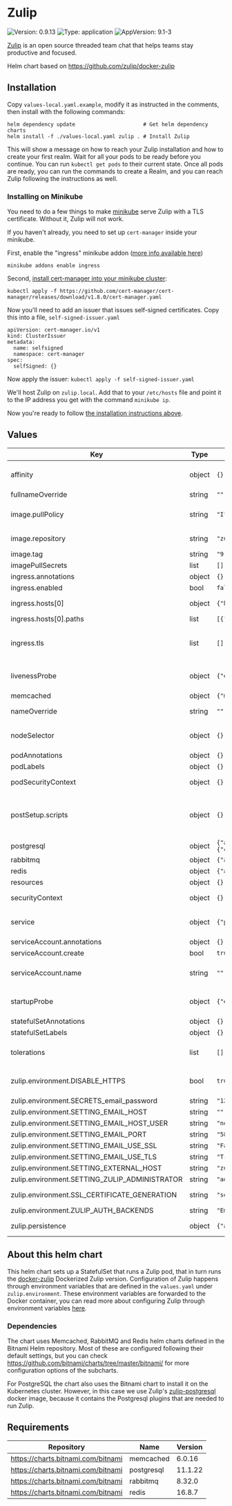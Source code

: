 # Zulip

![Version: 0.9.13](https://img.shields.io/badge/Version-0.9.13-informational?style=flat-square) ![Type: application](https://img.shields.io/badge/Type-application-informational?style=flat-square) ![AppVersion: 9.1-3](https://img.shields.io/badge/AppVersion-9.1--3-informational?style=flat-square)

[Zulip](https://zulip.com/) is an open source threaded team chat that helps teams stay productive and focused.

Helm chart based on https://github.com/zulip/docker-zulip

## Installation

Copy `values-local.yaml.example`, modify it as instructed in the comments, then
install with the following commands:

```
helm dependency update                      # Get helm dependency charts
helm install -f ./values-local.yaml zulip . # Install Zulip
```

This will show a message on how to reach your Zulip installation and how to
create your first realm. Wait for all your pods to be ready before you continue.
You can run `kubectl get pods` to their current state. Once all pods are ready,
you can run the commands to create a Realm, and you can reach Zulip following
the instructions as well.

### Installing on Minikube

You need to do a few things to make
[minikube](https://minikube.sigs.k8s.io/docs/) serve Zulip with a TLS
certificate. Without it, Zulip will not work.

If you haven't already, you need to set up `cert-manager` inside your minikube.

First, enable the "ingress" minikube addon ([more info available
here](https://kubernetes.io/docs/tasks/access-application-cluster/ingress-minikube/#enable-the-ingress-controller))

```
minikube addons enable ingress
```

Second, [install cert-manager into your minikube
cluster](https://cert-manager.io/docs/installation/#default-static-install):

```
kubectl apply -f https://github.com/cert-manager/cert-manager/releases/download/v1.8.0/cert-manager.yaml
```

Now you'll need to add an issuer that issues self-signed certificates. Copy this
into a file, `self-signed-issuer.yaml`

```
apiVersion: cert-manager.io/v1
kind: ClusterIssuer
metadata:
  name: selfsigned
  namespace: cert-manager
spec:
  selfSigned: {}
```

Now apply the issuer: `kubectl apply -f self-signed-issuer.yaml`

We'll host Zulip on `zulip.local`. Add that to your `/etc/hosts` file and
point it to the IP address you get with the command `minikube ip`.

Now you're ready to follow [the installation instructions above](#installation).

## Values

| Key | Type | Default | Description |
|-----|------|---------|-------------|
| affinity | object | `{}` | Affinity for pod assignment. Ref: https://kubernetes.io/docs/concepts/configuration/assign-pod-node/#affinity-and-anti-affinity |
| fullnameOverride | string | `""` | Fully override common.names.fullname template. |
| image.pullPolicy | string | `"IfNotPresent"` | Pull policy for Zulip docker image. Ref: https://kubernetes.io/docs/user-guide/images/#pre-pulling-images |
| image.repository | string | `"zulip/docker-zulip"` | Defaults to hub.docker.com/zulip/docker-zulip, but can be overwritten with a full HTTPS address. |
| image.tag | string | `"9.1-3"` | Zulip image tag (immutable tags are recommended) |
| imagePullSecrets | list | `[]` | Global Docker registry secret names as an array. |
| ingress.annotations | object | `{}` | Can be used to add custom Ingress annotations. |
| ingress.enabled | bool | `false` | Enable this to use an Ingress to reach the Zulip service. |
| ingress.hosts[0] | object | `{"host":"zulip.example.com","paths":[{"path":"/"}]}` | Host for the Ingress. Should be the same as `zulip.environment.SETTING_EXTERNAL_HOST`. |
| ingress.hosts[0].paths | list | `[{"path":"/"}]` | Serves Zulip root of the chosen host domain. |
| ingress.tls | list | `[]` | Set a specific secret to read the TLS certificate from. If you use cert-manager, it will save the TLS secret here. If you do not, you need to manually create a secret with your TLS certificate. |
| livenessProbe | object | `{"enabled":true,"failureThreshold":3,"initialDelaySeconds":10,"periodSeconds":10,"successThreshold":1,"timeoutSeconds":5}` | Liveness probe values. Ref: https://kubernetes.io/docs/concepts/workloads/pods/pod-lifecycle/#container-probes |
| memcached | object | `{"memcachedUsername":"zulip@localhost"}` | Memcached settings, see [Requirements](#Requirements). |
| nameOverride | string | `""` | Partially override common.names.fullname template (will maintain the release name). |
| nodeSelector | object | `{}` | Optionally add a nodeSelector to the Zulip pod, so it runs on a specific node. Ref: https://kubernetes.io/docs/user-guide/node-selection/ |
| podAnnotations | object | `{}` | Custom annotations to add to the Zulip Pod. |
| podLabels | object | `{}` | Custom labels to add to the Zulip Pod. |
| podSecurityContext | object | `{}` | Can be used to override the default PodSecurityContext (fsGroup, runAsUser and runAsGroup) of the Zulip _Pod_. |
| postSetup.scripts | object | `{}` | The Docker entrypoint script runs commands from `/data/post-setup.d` after the Zulip application's Setup phase has completed. Scripts can be added here as `script_filename: <script contents>` and they will be mounted in `/data/post-setup.d/script_filename`. |
| postgresql | object | `{"auth":{"database":"zulip","username":"zulip"},"image":{"repository":"zulip/zulip-postgresql","tag":14},"primary":{"containerSecurityContext":{"runAsUser":0}}}` | PostgreSQL settings, see [Requirements](#Requirements). |
| rabbitmq | object | `{"auth":{"username":"zulip"},"persistence":{"enabled":false}}` | Rabbitmq settings, see [Requirements](#Requirements). |
| redis | object | `{"architecture":"standalone","master":{"persistence":{"enabled":false}}}` | Redis settings, see [Requirements](#Requirements). |
| resources | object | `{}` |  |
| securityContext | object | `{}` | Can be used to override the default SecurityContext of the Zulip _container_. |
| service | object | `{"port":80,"type":"ClusterIP"}` | Service type and port for the Kubernetes service that connects to Zulip. Default: ClusterIP, needs an Ingress to be used. |
| serviceAccount.annotations | object | `{}` | Annotations to add to the service account. |
| serviceAccount.create | bool | `true` | Specifies whether a service account should be created. |
| serviceAccount.name | string | `""` | The name of the service account to use. If not set and create is true, a name is generated using the fullname template |
| startupProbe | object | `{"enabled":true,"failureThreshold":30,"initialDelaySeconds":10,"periodSeconds":10,"successThreshold":1,"timeoutSeconds":5}` | Startup probe values. Ref: https://kubernetes.io/docs/concepts/workloads/pods/pod-lifecycle/#container-probes |
| statefulSetAnnotations | object | `{}` | Custom annotations to add to the Zulip StatefulSet. |
| statefulSetLabels | object | `{}` | Custom labels to add to the Zulip StatefulSet. |
| tolerations | list | `[]` | Tolerations for pod assignment. Ref: https://kubernetes.io/docs/concepts/configuration/taint-and-toleration/ |
| zulip.environment.DISABLE_HTTPS | bool | `true` | Disables HTTPS if set to "true". HTTPS and certificates are managed by the Kubernetes cluster, so by default it's disabled inside the container |
| zulip.environment.SECRETS_email_password | string | `"123456789"` | SMTP email password. |
| zulip.environment.SETTING_EMAIL_HOST | string | `""` |  |
| zulip.environment.SETTING_EMAIL_HOST_USER | string | `"noreply@example.com"` |  |
| zulip.environment.SETTING_EMAIL_PORT | string | `"587"` |  |
| zulip.environment.SETTING_EMAIL_USE_SSL | string | `"False"` |  |
| zulip.environment.SETTING_EMAIL_USE_TLS | string | `"True"` |  |
| zulip.environment.SETTING_EXTERNAL_HOST | string | `"zulip.example.com"` | Domain Zulip is hosted on. |
| zulip.environment.SETTING_ZULIP_ADMINISTRATOR | string | `"admin@example.com"` |  |
| zulip.environment.SSL_CERTIFICATE_GENERATION | string | `"self-signed"` | Set SSL certificate generation to self-signed because Kubernetes manages the client-facing SSL certs. |
| zulip.environment.ZULIP_AUTH_BACKENDS | string | `"EmailAuthBackend"` |  |
| zulip.persistence | object | `{"accessMode":"ReadWriteOnce","enabled":true,"size":"10Gi"}` | If `persistence.existingClaim` is not set, a PVC is generated with these specifications. |

## About this helm chart

This helm chart sets up a StatefulSet that runs a Zulip pod, that in turn runs
the [docker-zulip](https://hub.docker.com/r/zulip/docker-zulip/) Dockerized
Zulip version. Configuration of Zulip happens through environment variables that
are defined in the `values.yaml` under `zulip.environment`. These environment
variables are forwarded to the Docker container, you can read more about
configuring Zulip through environment variables
[here](https://github.com/zulip/docker-zulip/#configuration).

### Dependencies

The chart uses Memcached, RabbitMQ and Redis helm charts defined in
the Bitnami Helm repository. Most of these are configured following their
default settings, but you can check
https://github.com/bitnami/charts/tree/master/bitnami/ for more configuration
options of the subcharts.

For PostgreSQL the chart also uses the Bitnami chart to install it on the
Kubernetes cluster. However, in this case we use Zulip's
[zulip-postgresql](https://hub.docker.com/r/zulip/zulip-postgresql) docker
image, because it contains the Postgresql plugins that are needed to run Zulip.

## Requirements

| Repository | Name | Version |
|------------|------|---------|
| https://charts.bitnami.com/bitnami | memcached | 6.0.16 |
| https://charts.bitnami.com/bitnami | postgresql | 11.1.22 |
| https://charts.bitnami.com/bitnami | rabbitmq | 8.32.0 |
| https://charts.bitnami.com/bitnami | redis | 16.8.7 |
